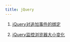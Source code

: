 ```yaml
---
title: jQuery
---
```


1. [jQuery对追加事件的绑定](./jquery%E5%AF%B9%E8%BF%BD%E5%8A%A0%E4%BA%8B%E4%BB%B6%E7%9A%84%E7%BB%91%E5%AE%9A.md)

2. [jQuery监控浏览器大小变化](./jquery%E7%9B%91%E6%8E%A7%E6%B5%8F%E8%A7%88%E5%99%A8%E5%A4%A7%E5%B0%8F%E5%8F%98%E5%8C%96.md)